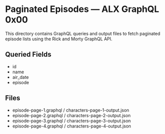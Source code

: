 # Paginated Episodes — ALX GraphQL 0x00

This directory contains GraphQL queries and output files to fetch paginated episode lists using the Rick and Morty GraphQL API.

## Queried Fields

- id
- name
- air_date
- episode

## Files

- episode-page-1.graphql / characters-page-1-output.json
- episode-page-2.graphql / characters-page-2-output.json
- episode-page-3.graphql / characters-page-3-output.json
- episode-page-4.graphql / characters-page-4-output.json
